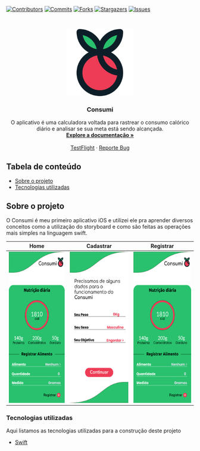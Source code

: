 [![Contributors][contributors-shield]][contributors-url]
[![Commits][commits-shield]][commits-url]
[![Forks][forks-shield]][forks-url]
[![Stargazers][stars-shield]][stars-url]
[![Issues][issues-shield]][issues-url]

<!-- PROJECT LOGO -->
<br />
<p align="center">
  <a href="https://github.com/DaniloLira/Consumi">
    <img src="assets/logo.png" alt="Logo" width="180" height="180">
  </a>

  <h3 align="center">Consumi</h3>

  <p align="center">
    O aplicativo é uma calculadora voltada para rastrear o consumo calórico diário e analisar se sua meta está sendo alcançada. 
    <br />
    <a href="https://github.com/DaniloLira/Consumi"><strong>Explore a documentação »</strong></a>
    <br />
    <br />
    <a href="https://github.com/DaniloLira/Consumi">TestFlight</a>
    ·
    <a href="https://github.com/DaniloLira/Consumi">Reporte Bug</a>
  </p>
</p>



<!-- TABLE OF CONTENTS -->
## Tabela de conteúdo

* [Sobre o projeto](#sobre-o-projeto)
* [Tecnologias utilizadas](#tecnologias-utilizadas)


<!-- ABOUT THE PROJECT -->
## Sobre o projeto
O Consumi é meu primeiro aplicativo iOS e utilizei ele pra aprender diversos conceitos como a utilização do storyboard e como são feitas as operações mais simples na linguagem swift.

| Home | Cadastrar | Registrar |
|----------|----------|----------|
| <img src="assets/home.png" alt="Tela Inicial" width="180.5" height="406">  |  <img src="assets/cadastrar.png" alt="Cadastrar refeicao" width="180.5" height="406">  |  <img src="assets/home.png" alt="Registrar alimento" width="180.5" height="406">  |


### Tecnologias utilizadas
Aqui listamos as tecnologias utilizadas para a construção deste projeto
* [Swift](https://swift.org/)


<!-- MARKDOWN LINKS & IMAGES -->
<!-- https://www.markdownguide.org/basic-syntax/#reference-style-links -->
[contributors-shield]: https://img.shields.io/github/contributors/DaniloLira/Consumi.svg?style=flat-square
[contributors-url]: https://img.shields.io/github/contributors/DaniloLira/Consumi
[forks-shield]: https://img.shields.io/github/forks/DaniloLira/Consumi.svg?style=flat-square
[forks-url]: https://img.shields.io/github/forks/DaniloLira/Consumi
[commits-shield]: https://img.shields.io/github/last-commit/DaniloLira/Consumi.svg?style=flat-square
[commits-url]: https://img.shields.io/github/last-commit/DaniloLira/Consumid
[stars-shield]: https://img.shields.io/github/stars/DaniloLira/Consumi.svg?style=flat-square
[stars-url]: https://img.shields.io/github/stars/DaniloLira/Consumi
[issues-shield]: https://img.shields.io/github/issues/DaniloLira/Consumi.svg?style=flat-square
[issues-url]: https://img.shields.io/github/issues/DaniloLira/Consumi
[product-screenshot]: images/screenshot.png
